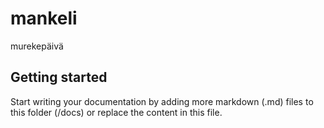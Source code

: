 # mankeli

murekepäivä

## Getting started

Start writing your documentation by adding more markdown (.md) files to this
folder (/docs) or replace the content in this file.